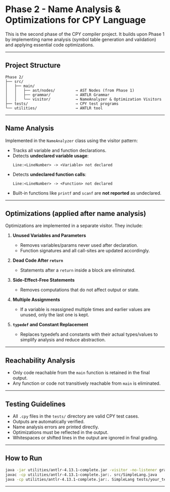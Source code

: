 # Phase 2 - Name Analysis & Optimizations for CPY Language

This is the second phase of the CPY compiler project. It builds upon Phase 1 by implementing name analysis (symbol table generation and validation) and applying essential code optimizations.

---

## Project Structure

```
Phase 2/
├── src/
│   ├── main/
│   │   ├── ast/nodes/         → AST Nodes (from Phase 1)
│   │   ├── grammar/           → ANTLR Grammar
│   │   └── visitor/           → NameAnalyzer & Optimization Visitors
├── tests/                     → CPY test programs
└── utilities/                 → ANTLR tool
```

---

## Name Analysis

Implemented in the `NameAnalyzer` class using the visitor pattern:

- Tracks all variable and function declarations.
- Detects **undeclared variable usage**:
  ```
  Line:<LineNumber> -> <Variable> not declared
  ```
- Detects **undeclared function calls**:
  ```
  Line:<LineNumber> -> <Function> not declared
  ```
- Built-in functions like `printf` and `scanf` are **not reported** as undeclared.

---

## Optimizations (applied after name analysis)

Optimizations are implemented in a separate visitor. They include:

1. **Unused Variables and Parameters**
   - Removes variables/params never used after declaration.
   - Function signatures and all call-sites are updated accordingly.

2. **Dead Code After `return`**
   - Statements after a `return` inside a block are eliminated.

3. **Side-Effect-Free Statements**
   - Removes computations that do not affect output or state.

4. **Multiple Assignments**
   - If a variable is reassigned multiple times and earlier values are unused, only the last one is kept.

5. **`typedef` and Constant Replacement**
   - Replaces typedefs and constants with their actual types/values to simplify analysis and reduce abstraction.

---

## Reachability Analysis

- Only code reachable from the `main` function is retained in the final output.
- Any function or code not transitively reachable from `main` is eliminated.

---

## Testing Guidelines

- All `.cpy` files in the `tests/` directory are valid CPY test cases.
- Outputs are automatically verified.
- Name analysis errors are printed directly.
- Optimizations must be reflected in the output.
- Whitespaces or shifted lines in the output are ignored in final grading.

---

## How to Run

```bash
java -jar utilities/antlr-4.13.1-complete.jar -visitor -no-listener grammar/SimpleLang.g4
javac -cp utilities/antlr-4.13.1-complete.jar:. src/SimpleLang.java
java -cp utilities/antlr-4.13.1-complete.jar:. SimpleLang tests/your_test_file.cpy
```

---